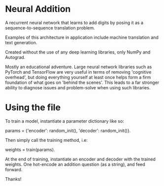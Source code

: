 # Neural Addition

A recurrent neural network that learns to add digits by posing it as a sequence-to-sequence translation problem.

Examples of this architecture in application include machine translation and text generation.

Created without the use of any deep learning libraries, only NumPy and Autograd.

Mostly an educational adventure. Large neural network libraries such as PyTorch and TensorFlow are very useful in terms of removing 'cognitive overhead', but doing everything yourself at least once helps form a firm foundation of what goes on 'behind the scenes'.
This leads to a far stronger ability to diagnose issues and problem-solve when using such libraries.

# Using the file

To train a model, instantiate a parameter dictionary like so:

params = {'encoder': random_init(), 'decoder': random_init()}.

Then simply call the training method, i.e:

weights = train(params).

At the end of training, instantiate an encoder and decoder with the trained weights. One hot-encode an addition question (as a string),
and feed forward.

Thanks!

